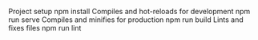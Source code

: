 Project setup
npm install
Compiles and hot-reloads for development
npm run serve
Compiles and minifies for production
npm run build
Lints and fixes files
npm run lint
